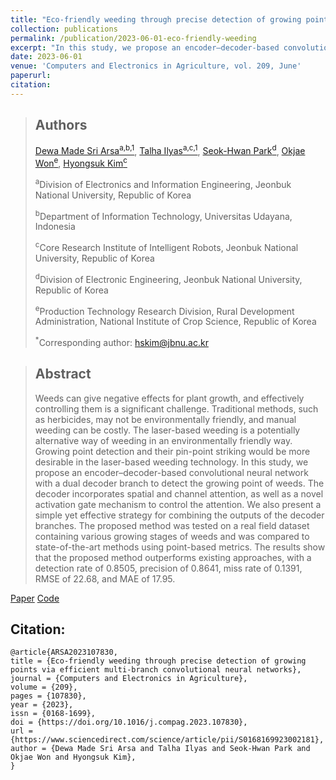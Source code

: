 ```yaml
---
title: "Eco-friendly weeding through precise detection of growing points via efficient multi-branch convolutional neural networks"
collection: publications
permalink: /publication/2023-06-01-eco-friendly-weeding
excerpt: "In this study, we propose an encoder–decoder-based convolutional neural network with a dual decoder branch to detect the growing point of weeds."
date: 2023-06-01
venue: 'Computers and Electronics in Agriculture, vol. 209, June'
paperurl: 
citation: 
---
```


> ## Authors
> [Dewa Made Sri Arsa<sup>a,b,1</sup>](https://dewamsa.github.io), [Talha Ilyas<sup>a,c,1</sup>](https://mr-talhailyas.github.io//), [Seok-Hwan Park<sup>d</sup>](https://sites.google.com/site/commsiglab/professor), [Okjae Won<sup>e</sup>](), [Hyongsuk Kim<sup>c</sup>](https://wz3.jbnu.ac.kr/jbnuProfl/eeieng/295/2522/artclView.do)
>
> <sup>a</sup>Division of Electronics and Information Engineering, Jeonbuk National University, Republic of Korea
>
> <sup>b</sup>Department of Information Technology, Universitas Udayana, Indonesia
>
> <sup>c</sup>Core Research Institute of Intelligent Robots, Jeonbuk National University, Republic of Korea
>
> <sup>d</sup>Division of Electronic Engineering, Jeonbuk National University, Republic of Korea
>
> <sup>e</sup>Production Technology Research Division, Rural Development Administration, National Institute of Crop Science, Republic of Korea
>
> <sup>*</sup>Corresponding author: hskim@jbnu.ac.kr


> ## Abstract
> Weeds can give negative effects for plant growth, and effectively controlling them is a significant challenge. Traditional methods, such as herbicides, may not be environmentally friendly, and manual weeding can be costly. The laser-based weeding is a potentially alternative way of weeding in an environmentally friendly way. Growing point detection and their pin-point striking would be more desirable in the laser-based weeding technology. In this study, we propose an encoder–decoder-based convolutional neural network with a dual decoder branch to detect the growing point of weeds. The decoder incorporates spatial and channel attention, as well as a novel activation gate mechanism to control the attention. We also present a simple yet effective strategy for combining the outputs of the decoder branches. The proposed method was tested on a real field dataset containing various growing stages of weeds and was compared to state-of-the-art methods using point-based metrics. The results show that the proposed method outperforms existing approaches, with a detection rate of 0.8505, precision of 0.8641, miss rate of 0.1391, RMSE of 22.68, and MAE of 17.95.

[Paper](https://www.sciencedirect.com/science/article/pii/S0168169923002181)
[Code](https://github.com/dewamsa/WGPdetection)

## Citation:
```
@article{ARSA2023107830,
title = {Eco-friendly weeding through precise detection of growing points via efficient multi-branch convolutional neural networks},
journal = {Computers and Electronics in Agriculture},
volume = {209},
pages = {107830},
year = {2023},
issn = {0168-1699},
doi = {https://doi.org/10.1016/j.compag.2023.107830},
url = {https://www.sciencedirect.com/science/article/pii/S0168169923002181},
author = {Dewa Made Sri Arsa and Talha Ilyas and Seok-Hwan Park and Okjae Won and Hyongsuk Kim},
}
```